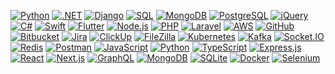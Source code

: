 <a href="#"><img alt="Python" src="https://img.shields.io/badge/Python-3776AB.svg?logo=python&logoColor=white" ></a>
<a href="#"><img alt=".NET" src="https://img.shields.io/badge/.NET-512BD4.svg?logo=dotnet&logoColor=white" ></a>
<a href="#"><img alt="Django" src="https://img.shields.io/badge/Django-092E20.svg?logo=django&logoColor=white" ></a>
<a href="#"><img alt="SQL" src="https://img.shields.io/badge/SQL-336791.svg?logo=microsoft-sql-server&logoColor=white" ></a>
<a href="#"><img alt="MongoDB" src="https://img.shields.io/badge/MongoDB-47A248.svg?logo=mongodb&logoColor=white" ></a>
<a href="#"><img alt="PostgreSQL" src="https://img.shields.io/badge/PostgreSQL-316192.svg?logo=postgresql&logoColor=white" ></a>
<a href="#"><img alt="jQuery" src="https://img.shields.io/badge/jQuery-0769AD.svg?logo=jquery&logoColor=white" ></a>
<a href="#"><img alt="C#" src="https://img.shields.io/badge/C%23-239120.svg?logo=c-sharp&logoColor=white" ></a>
<a href="#"><img alt="Swift" src="https://img.shields.io/badge/Swift-FA7343.svg?logo=swift&logoColor=white" ></a>
<a href="#"><img alt="Flutter" src="https://img.shields.io/badge/Flutter-02569B.svg?logo=flutter&logoColor=white" ></a>
<a href="#"><img alt="Node.js" src="https://img.shields.io/badge/Node.js-43853D.svg?logo=node.js&logoColor=white" ></a>
<a href="#"><img alt="PHP" src="https://img.shields.io/badge/PHP-777BB4.svg?logo=php&logoColor=white" ></a>
<a href="#"><img alt="Laravel" src="https://img.shields.io/badge/Laravel-FF2D20.svg?logo=laravel&logoColor=white" ></a>
<a href="#"><img alt="AWS" src="https://img.shields.io/badge/AWS-232F3E.svg?logo=amazon-aws&logoColor=white" ></a>
<a href="#"><img alt="GitHub" src="https://img.shields.io/badge/GitHub-181717.svg?logo=github&logoColor=white" ></a>
<a href="#"><img alt="Bitbucket" src="https://img.shields.io/badge/Bitbucket-0052CC.svg?logo=bitbucket&logoColor=white" ></a>
<a href="#"><img alt="Jira" src="https://img.shields.io/badge/Jira-0052CC.svg?logo=jira&logoColor=white" ></a>
<a href="#"><img alt="ClickUp" src="https://img.shields.io/badge/ClickUp-7B68EE.svg?logo=clickup&logoColor=white" ></a>
<a href="#"><img alt="FileZilla" src="https://img.shields.io/badge/FileZilla-BF0000.svg?logo=filezilla&logoColor=white" ></a>
<a href="#"><img alt="Kubernetes" src="https://img.shields.io/badge/Kubernetes-326CE5.svg?logo=kubernetes&logoColor=white" ></a>
<a href="#"><img alt="Kafka" src="https://img.shields.io/badge/Apache%20Kafka-231F20.svg?logo=apache-kafka&logoColor=white" ></a>
<a href="#"><img alt="Socket.IO" src="https://img.shields.io/badge/Socket.IO-010101.svg?logo=socket.io&logoColor=white" ></a>
<a href="#"><img alt="Redis" src="https://img.shields.io/badge/Redis-DC382D.svg?logo=redis&logoColor=white" ></a>
<a href="#"><img alt="Postman" src="https://img.shields.io/badge/Postman-FF6C37?logo=postman&logoColor=white" ></a>
<a href="#"><img alt="JavaScript" src="https://img.shields.io/badge/JavaScript-F7DF1E.svg?logo=javascript&logoColor=black" ></a>
<a href="#"><img alt="Python" src="https://img.shields.io/badge/Python-14354C.svg?logo=python&logoColor=white" ></a>
<a href="#"><img alt="TypeScript" src="https://img.shields.io/badge/TypeScript-007ACC.svg?logo=typescript&logoColor=white" ></a>
<a href="#"><img alt="Express.js" src="https://img.shields.io/badge/Express.js-404d59.svg?logo=express&logoColor=white" ></a>
<a href="#"><img alt="React" src="https://img.shields.io/badge/React-20232a.svg?logo=react&logoColor=%2361DAFB" ></a>
<a href="#"><img alt="Next.js" src="https://img.shields.io/badge/Next.js-000000.svg?logo=next.js&logoColor=white" ></a>
<a href="#"><img alt="GraphQL" src="https://img.shields.io/badge/GraphQL-E10098.svg?logo=graphql&logoColor=white" ></a>
<a href="#"><img alt="MongoDB" src ="https://img.shields.io/badge/MongoDB-4ea94b.svg?logo=mongodb&logoColor=white" ></a>
<a href="#"><img alt="SQLite" src ="https://img.shields.io/badge/SQLite-07405e.svg?logo=sqlite&logoColor=white" ></a>
<a href="#"><img alt="Docker" src="https://img.shields.io/badge/-Docker-175DDC?logo=docker& logoColor=white" ></a>
<a href="#"><img alt="Selenium" src="https://img.shields.io/badge/Selenium-34A853.svg?logo=selenium&logoColor=white" ></a>
